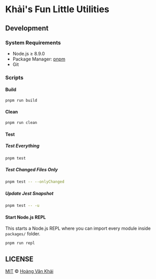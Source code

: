 # Khải's Fun Little Utilities

## Development

### System Requirements

* Node.js ≥ 8.9.0
* Package Manager: [pnpm](https://pnpm.js.org/)
* Git

### Scripts

#### Build

```sh
pnpm run build
```

#### Clean

```sh
pnpm run clean
```

#### Test

##### Test Everything

```sh
pnpm test
```

##### Test Changed Files Only

```sh
pnpm test -- --onlyChanged
```

##### Update Jest Snapshot

```sh
pnpm test -- -u
```

#### Start Node.js REPL

This starts a Node.js REPL where you can import every module inside `packages/` folder.

```sh
pnpm run repl
```

## LICENSE

[MIT](https://git.io/fxKXN) © [Hoàng Văn Khải](https://github.com/KSXGitHub)
